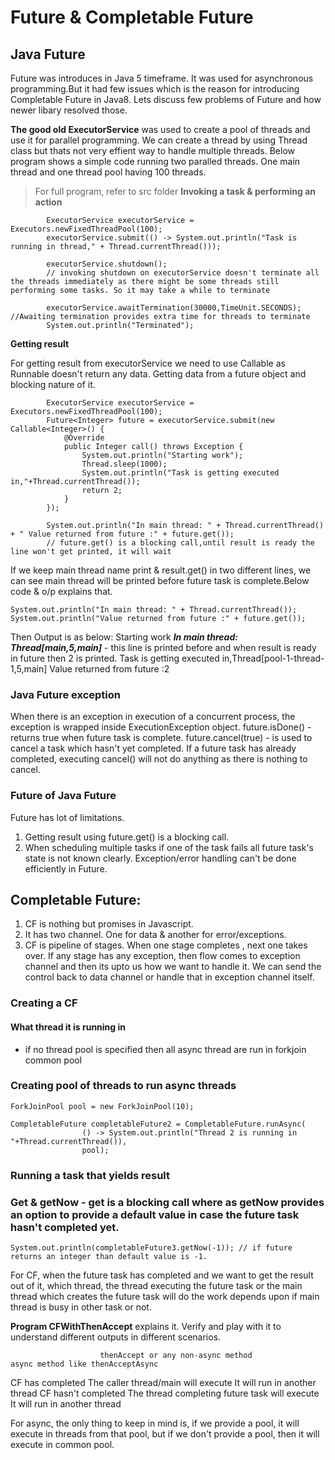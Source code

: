 # Future & Completable Future

## Java Future

Future was introduces in Java 5 timeframe. It was used for asynchronous programming.But it had few issues which is the reason for introducing Completable Future in Java8. Lets discuss few problems of Future and how newer libary resolved those.

**The good old ExecutorService** was used to create a pool of threads and use it for parallel programming. We can create a thread by using Thread class but thats not very effient way to handle multiple threads. Below program shows a simple code running two paralled threads. One main thread and one thread pool having 100 threads.

> For full program, refer to src folder
**Invoking a task & performing an action**

```
        ExecutorService executorService = Executors.newFixedThreadPool(100);
        executorService.submit(() -> System.out.println("Task is running in thread," + Thread.currentThread()));

        executorService.shutdown();
        // invoking shutdown on executorService doesn't terminate all the threads immediately as there might be some threads still performing some tasks. So it may take a while to terminate

        executorService.awaitTermination(30000,TimeUnit.SECONDS);  //Awaiting termination provides extra time for threads to terminate
        System.out.println("Terminated");
```

**Getting result**

For getting result from executorService we need to use Callable as Runnable doesn't return any data. Getting data from a future object and blocking nature of it.

```
        ExecutorService executorService = Executors.newFixedThreadPool(100);
        Future<Integer> future = executorService.submit(new Callable<Integer>() {
            @Override
            public Integer call() throws Exception {
                System.out.println("Starting work");
                Thread.sleep(1000);
                System.out.println("Task is getting executed in,"+Thread.currentThread());
                return 2;
            }
        });

        System.out.println("In main thread: " + Thread.currentThread() + " Value returned from future :" + future.get());
        // future.get() is a blocking call,until result is ready the line won't get printed, it will wait

```
If we keep main thread name print & result.get() in two different lines, we can see main thread will be printed before future task is complete.Below code & o/p
explains that.

```
System.out.println("In main thread: " + Thread.currentThread());
System.out.println("Value returned from future :" + future.get());
```

Then Output is as below:
Starting work
**_In main thread: Thread[main,5,main]_** - this line is printed before and when result is ready in future then 2 is printed.
Task is getting executed in,Thread[pool-1-thread-1,5,main]
Value returned from future :2

### Java Future exception

When there is an exception in execution of a concurrent process, the exception is wrapped inside ExecutionException object.
future.isDone() - returns true when future task is complete.
future.cancel(true) - is used to cancel a task which hasn't yet completed. If a future task has already completed, executing cancel() will not do anything
as there is nothing to cancel.

### Future of Java Future

Future has lot of limitations. 
1. Getting result using future.get() is a blocking call. 
2. When scheduling multiple tasks if one of the task fails all future task's state is not known clearly. Exception/error handling 
can't be done efficiently in Future. 

## Completable Future:

1. CF is nothing but promises in Javascript.
2. It has two channel. One for data & another for error/exceptions. 
3. CF is pipeline of stages. When one stage completes , next one takes over. If any stage has any exception, then flow comes to
exception channel and then its upto us how we want to handle it. We can send the control back to data channel or handle that in exception channel
itself.

### Creating a CF

#### What thread it is running in 
- if no thread pool is specified then all async thread are run in forkjoin common pool
### Creating pool of threads to run async threads
```
ForkJoinPool pool = new ForkJoinPool(10);

CompletableFuture completableFuture2 = CompletableFuture.runAsync(
                () -> System.out.println("Thread 2 is running in "+Thread.currentThread()),
                pool);
```
### Running a task that yields result

### Get & getNow - get is a blocking call where as getNow provides an option to provide a default value in case the future task hasn't completed yet.

`
System.out.println(completableFuture3.getNow(-1)); // if future returns an integer than default value is -1.
`

For CF, when the future task has completed and we want to get the result 
out of it, which thread, the thread executing the future task or the main thread which creates 
the future task will do the work depends upon if main thread is busy in other task or not. 

**Program CFWithThenAccept** explains it. Verify and play with it to understand different outputs in different scenarios.

                        thenAccept or any non-async method                 async method like thenAcceptAsync
CF has completed        The caller thread/main will execute                It will run in another thread
CF hasn't completed     The thread completing future task will execute     It will run in another thread

For async, the only thing to keep in mind is, if we provide a pool, it will execute in threads from
that pool, but if we don't provide a pool, then it will execute in common pool.        

 
